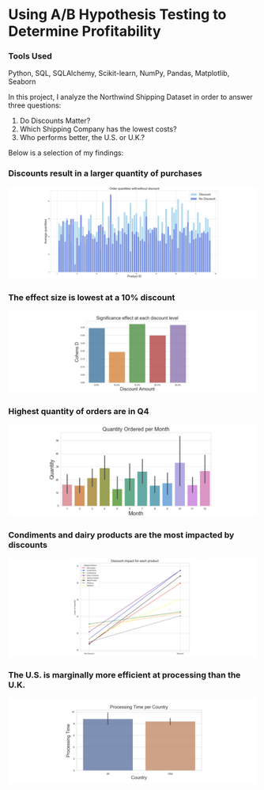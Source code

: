 
# Using A/B Hypothesis Testing to Determine Profitability 

### Tools Used
Python, SQL, SQLAlchemy, Scikit-learn, NumPy, Pandas, Matplotlib, Seaborn

In this project, I analyze the Northwind Shipping Dataset in order to answer three questions: 
1. Do Discounts Matter?
2. Which Shipping Company has the lowest costs?
3. Who performs better, the U.S. or U.K.?

Below is a selection of my findings:

### Discounts result in a larger quantity of purchases
![Screenshot](2.1.png)

### The effect size is lowest at a 10% discount
![Screenshot](2.2.png)

### Highest quantity of orders are in Q4
![Screenshot](2.3.png)

### Condiments and dairy products are the most impacted by discounts
![Screenshot](2.4.png)

### The U.S. is marginally more efficient at processing than the U.K.
![Screenshot](2.5.png)

